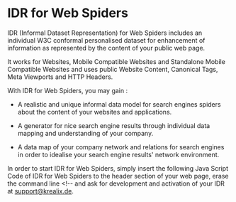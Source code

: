 # IDR for Web Spiders

IDR (Informal Dataset Representation) for Web Spiders includes an individual W3C conformal personalised dataset for enhancement of information as represented by the content of your public web page.

It works for Websites, Mobile Compatible Websites and Standalone Mobile Compatible Websites and uses public Website Content, Canonical Tags, Meta Viewports and HTTP Headers.

With IDR for Web Spiders, you may gain : 

- A realistic and unique informal data model for search engines spiders about the content of your websites and applications. 

- A generator for nice search engine results through individual data mapping and understanding of your company.
 
- A data map of your company network and relations for search engines in order to idealise your search engine results' network environment.
 
In order to start IDR for Web Spiders, simply insert the following Java Script Code of IDR for Web Spiders to the header section of your web page, erase the command line <!-- and ask for development and activation of your IDR at support@krealix.de.

<!-- <include src="http://www.krealix.de/yourdomainname/idr_web_crawlers.js"> ... </include>

<p>

For natural persons, IDR for Web Spiders developed by krealix.de is free. For enterprises, a small amount of 99.00 Euro per year is charged.
	
Copyright 2021, 
KREALIX.DE.
